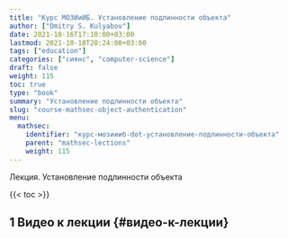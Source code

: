 ```yaml
---
title: "Курс МОЗИиИБ. Установление подлинности объекта"
author: ["Dmitry S. Kulyabov"]
date: 2021-10-16T17:10:00+03:00
lastmod: 2021-10-18T20:24:00+03:00
tags: ["education"]
categories: ["сиянс", "computer-science"]
draft: false
weight: 115
toc: true
type: "book"
summary: "Установление подлинности объекта"
slug: "course-mathsec-object-authentication"
menu:
  mathsec:
    identifier: "курс-мозиииб-dot-установление-подлинности-объекта"
    parent: "mathsec-lections"
    weight: 115
---
```


Лекция. Установление подлинности объекта

<!--more-->

{{< toc >}}


## <span class="section-num">1</span> Видео к лекции {#видео-к-лекции}
